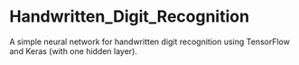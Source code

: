 # Handwritten_Digit_Recognition
A simple neural network for handwritten digit recognition using TensorFlow and Keras (with one hidden layer).
